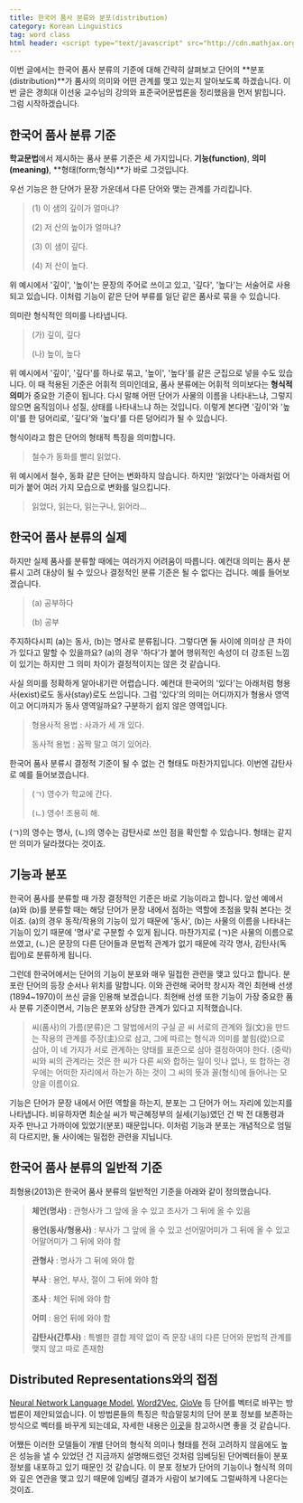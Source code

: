 ```yaml
---
title: 한국어 품사 분류와 분포(distribution)
category: Korean Linguistics
tag: word class
html header: <script type="text/javascript" src="http://cdn.mathjax.org/mathjax/latest/MathJax.js?config=TeX-AMS_SVG"></script>
---
```


이번 글에서는 한국어 품사 분류의 기준에 대해 간략히 살펴보고 단어의 **분포(distribution)**가 품사의 의미와 어떤 관계를 맺고 있는지 알아보도록 하겠습니다. 이번 글은 경희대 이선웅 교수님의 강의와 표준국어문법론을 정리했음을 먼저 밝힙니다. 그럼 시작하겠습니다.



## 한국어 품사 분류 기준

**학교문법**에서 제시하는 품사 분류 기준은 세 가지입니다. **기능(function)**, **의미(meaning)**, **형태(form;형식)**가 바로 그것입니다.

우선 기능은 한 단어가 문장 가운데서 다른 단어와 맺는 관계를 가리킵니다.

> (1) 이 샘의 깊이가 얼마냐?
>
> (2) 저 산의 높이가 얼마냐?
>
> (3) 이 샘이 깊다.
>
> (4) 저 산이 높다.

위 예시에서 '깊이', '높이'는 문장의 주어로 쓰이고 있고, '깊다', '높다'는 서술어로 사용되고 있습니다. 이처럼 기능이 같은 단어 부류를 일단 같은 품사로 묶을 수 있습니다.

의미란 형식적인 의미를 나타냅니다.

> (가) 깊이, 깊다
>
> (나) 높이, 높다

위 예시에서 '깊이', '깊다'를 하나로 묶고, '높이', '높다'를 같은 군집으로 넣을 수도 있습니다. 이 때 적용된 기준은 어휘적 의미인데요, 품사 분류에는 어휘적 의미보다는 **형식적 의미**가 중요한 기준이 됩니다. 다시 말해 어떤 단어가 사물의 이름을 나타내느냐, 그렇지 않으면 움직임이나 성질, 상태를 나타내느냐 하는 것입니다. 이렇게 본다면 '깊이'와 '높이'를 한 덩어리로, '깊다'와 '높다'를 다른 덩어리가 될 수 있습니다.

형식이라고 함은 단어의 형태적 특징을 의미합니다.

> 철수가 동화를 빨리 읽었다.

위 예시에서 철수, 동화 같은 단어는 변화하지 않습니다. 하지만 '읽었다'는 아래처럼 어미가 붙어 여러 가지 모습으로 변화를 일으킵니다.

> 읽었다, 읽는다, 읽는구나, 읽어라...



## 한국어 품사 분류의 실제

하지만 실제 품사를 분류할 때에는 여러가지 어려움이 따릅니다. 예컨대 의미는 품사 분류시 고려 대상이 될 수 있으나 결정적인 분류 기준은 될 수 없다는 겁니다. 예를 들어보겠습니다.

> (a) 공부하다
>
> (b) 공부

주지하다시피 (a)는 동사, (b)는 명사로 분류됩니다. 그렇다면 둘 사이에 의미상 큰 차이가 있다고 말할 수 있을까요? (a)의 경우 '하다'가 붙어 행위적인 속성이 더 강조된 느낌이 있기는 하지만 그 의미 차이가 결정적이지는 않은 것 같습니다.

사실 의미를 정확하게 알아내기란 어렵습니다. 예컨대 한국어의 '있다'는 아래처럼 형용사(exist)로도 동사(stay)로도 쓰입니다. 그럼 '있다'의 의미는 어디까지가 형용사 영역이고 어디까지가 동사 영역일까요? 구분하기 쉽지 않은 영역입니다.

> 형용사적 용법 : 사과가 세 개 있다.
>
> 동사적 용법 : 꼼짝 말고 여기 있어라.

한국어 품사 분류시 결정적 기준이 될 수 없는 건 형태도 마찬가지입니다. 이번엔 감탄사로 예를 들어보겠습니다.

> (ㄱ) 영수가 학교에 간다.
>
> (ㄴ) 영수! 조용히 해.

(ㄱ)의 영수는 명사, (ㄴ)의 영수는 감탄사로 쓰인 점을 확인할 수 있습니다. 형태는 같지만 의미가 달라졌다는 것이죠. 



## 기능과 분포

한국어 품사를 분류할 때 가장 결정적인 기준은 바로 기능이라고 합니다. 앞선 예에서 (a)와 (b)를 분류할 때는 해당 단어가 문장 내에서 점하는 역할에 초점을 맞춰 본다는 것이죠. (a)의 경우 동작/작용의 기능이 있기 때문에 '동사', (b)는 사물의 이름을 나타내는 기능이 있기 때문에 '명사'로 구분할 수 있게 됩니다. 마찬가지로 (ㄱ)은 사물의 이름으로 쓰였고, (ㄴ)은 문장의 다른 단어들과 문법적 관계가 없기 때문에 각각 명사, 감탄사(독립어)로 분류하게 됩니다.

그런데 한국어에서는 단어의 기능이 분포와 매우 밀접한 관련을 맺고 있다고 합니다. 분포란 단어의 등장 순서나 위치를 말합니다. 이와 관련해 국어학 창시자 격인 최현배 선생(1894~1970)이 쓰신 글을 인용해 보겠습니다. 최현배 선생 또한 기능이 가장 중요한 품사 분류 기준이면서, 기능은 분포와 상당한 관계가 있다고 지적했습니다.

> 씨(품사)의 가름(분류)은 그 말법에서의 구실 곧 씨 서로의 관계와 월(文)을 만드는 작용의 관계를 주장(主)으로 삼고, 그에 따르는 형식과 의미를 붙힘(從)으로 삼아, 이 네 가지가 서로 관계하는 양태를 표준으로 삼아 결정하여야 한다. (중략) 씨와 씨의 관계라는 것은 한 씨가 다른 씨와 합하는 일이 잇나 없나, 또 합하는 경우에는 어떠한 자리에서 하는가 하는 것이 그 씨의 뜻과 꼴(형식)에 들어나는 모양을 이름이요.

기능은 단어가 문장 내에서 어떤 역할을 하는지, 분포는 그 단어가 어느 자리에 있는지를 나타냅니다. 비유하자면 최순실 씨가 박근혜정부의 실세(기능)였던 건 박 전 대통령과 자주 만나고 가까이에 있었기(분포) 때문입니다. 이처럼 기능과 분포는 개념적으로 엄밀히 다르지만, 둘 사이에는 밀접한 관련을 지닙니다. 



## 한국어 품사 분류의 일반적 기준

최형용(2013)은 한국어 품사 분류의 일반적인 기준을 아래와 같이 정의했습니다.

> **체언(명사)** : 관형사가 그 앞에 올 수 있고 조사가 그 뒤에 올 수 있음
>
> **용언(동사/형용사)** : 부사가 그 앞에 올 수 있고 선어말어미가 그 뒤에 올 수 있고 어말어미가 그 뒤에 와야 함
>
> **관형사** : 명사가 그 뒤에 와야 함
>
> **부사** : 용언, 부사, 절이 그 뒤에 와야 함
>
> **조사** : 체언 뒤에 와야 함
>
> **어미** : 용언 뒤에 와야 함
>
> **감탄사(간투사)** : 특별한 결합 제약 없이 즉 문장 내의 다른 단어와 문법적 관계를 맺지 않고 따로 존재함



## Distributed Representations와의 접점

[Neural Network Language Model](https://ratsgo.github.io/from%20frequency%20to%20semantics/2017/03/29/NNLM/), [Word2Vec](https://ratsgo.github.io/from%20frequency%20to%20semantics/2017/03/30/word2vec/), [GloVe](https://ratsgo.github.io/from%20frequency%20to%20semantics/2017/04/09/glove/) 등 단어를 벡터로 바꾸는 방법론이 제안되었습니다. 이 방법론들의 특징은 학습말뭉치의 단어 분포 정보를 보존하는 방식으로 벡터를 바꾸게 되는데요, 자세한 내용은 [이곳](https://ratsgo.github.io/from%20frequency%20to%20semantics/2017/03/11/embedding/)을 참고하시면 좋을 것 같습니다. 

어쨌든 이러한 모델들이 개별 단어의 형식적 의미나 형태를 전혀 고려하지 않음에도 높은 성능을 낼 수 있었던 건 지금까지 설명해드렸던 것처럼 임베딩된 단어벡터들이 분포 정보를 내포하고 있기 때문인 것 같습니다. 이 분포 정보가 단어의 기능이나 형식적 의미와 깊은 연관을 맺고 있기 때문에 임베딩 결과가 사람이 보기에도 그럴싸하게 나온다는 것이죠.

